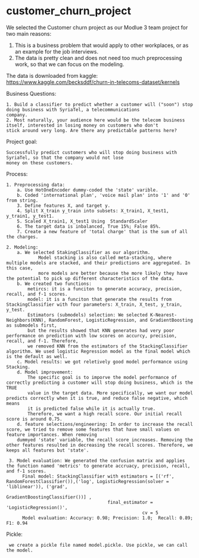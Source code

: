 # customer_churn_project

We selected the Customer churn project as our Modlue 3 team project for two main reasons:
1. This is a business problem that would apply to other workplaces, or as an example for the job interviews. 
2. The data is pretty clean and does not need too much preprocessing work, so that we can focus on the modeling. 

The data is downloaded from kaggle: https://www.kaggle.com/becksddf/churn-in-telecoms-dataset/kernels

Business Questions:

    1. Build a classifier to predict whether a customer will ("soon") stop doing business with SyriaTel, a telecommunications 
    company.
    2. Most naturally, your audience here would be the telecom business itself, interested in losing money on customers who don't 
    stick around very long. Are there any predictable patterns here?

Project goal: 

    Successfully predict customers who will stop doing business with SyriaTel, so that the company would not lose 
    money on these customers.

Process: 

    1. Preprocessing data: 
        a. Use HotOneEncoder dummy-coded the 'state' varible.
        b. Coded 'international plan', 'voice mail plan' into '1' and '0' from string. 
        3. Define features X, and target y. 
        4. Split X_train y_train into subsets: X_train1, X_test1, y_train1, y_test1. 
        5. Scaled X_train1, X_test1 Using  StandardScaler 
        6. The target data is inbalanced, True 15%; False 85%. 
        7. Create a new feature of 'total charge' that is the sum of all the charges. 
    
    2. Modeling: 
        a. We selected StakingClassifier as our algorithm. 
                Model stacking is also called meta-stacking, where multiple models are stacked, and their predictions are aggregated. In this case, 
                more models are better because the more likely they have the potential to pick up different characteristics of the data.
        b. We created two functions: 
            metircs: it is a funciton to generate accuracy, precision, recall, and f-1 scores. 
            model: it is a funciton that generate the results from StackingClassifier with four parameters: X_train, X_test, y_train, y_test. 
            Estimators (submodels) selection: We selected K-Nearest-Neighbors(KNN), RandomForest, LogisticRegression, and GradientBoosting as submodels first, 
            but the results showed that KNN generates had very poor performance on prediction with low scores on accurcy, precision, recall, and f-1. Therefore,
            we removed KNN from the estimators of the StackingClassifier algorithm. We used logistic Regression model as the final model which is the default as well.
        c. Model results: we got reletively good model performance using Stacking. 
        d. Model improvement: 
            The specific goal is to imporve the model performance of correctly predicting a customer will stop doing business, which is the TRUE 
            value in the target data. More specifically, we want our model predicts correctly when it is true, and reduce false negative, which means 
            it is predicted false while it is actually true. 
            Therefore, we want a high recall score. Our initial recall score is around 0.75. 
        d. feature selections/engineering: In order to increase the recall score, we tried to remove some features that have small values on feature importances. When removing
        dummyed 'state' variable, the recall score increases. Removing the other features resulted in decreasing the recall scores. Therefore, we keeps all features but 'state'.
        
     3. Model evaluation: We generated the confusion matrix and applies the function named 'metrics' to generate accruacy, precision, recall, and f-1 scores. 
          Final model: StackingClassifier with estimators = [('rf', RandomForestClassifier()),('log', LogisticRegression(solver = 'liblinear')), ('grad',       
                                                              GradientBoostingClassifier())] , 
                                          final_estimator = 'LogisticRegression()',
                                                       cv = 5
          Model evaluation: Accuracy: 0.98; Precision: 1.0;  Recall: 0.89;  F1: 0.94
 
 Pickle: 
 
     we create a pickle file named model.pickle. Use pickle, we can call the model. 
     
 



